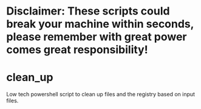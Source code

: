 # Disclaimer: These scripts could break your machine within seconds, please remember with great power comes great responsibility!


# clean_up
Low tech powershell script to clean up files and the registry based on input files.
